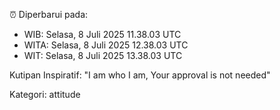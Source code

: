 ⏰ Diperbarui pada:
- WIB: Selasa, 8 Juli 2025 11.38.03 UTC
- WITA: Selasa, 8 Juli 2025 12.38.03 UTC
- WIT: Selasa, 8 Juli 2025 13.38.03 UTC

Kutipan Inspiratif:
"I am who I am, Your approval is not needed"


Kategori: attitude

